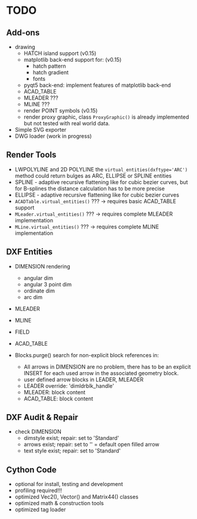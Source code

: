 TODO
====
 
Add-ons
-------

- drawing
    - HATCH island support (v0.15)
    - matplotlib back-end support for: (v0.15)
        - hatch pattern
        - hatch gradient
        - fonts
    - pyqt5 back-end: implement features of matplotlib back-end
    - ACAD_TABLE
    - MLEADER ???
    - MLINE ???
    - render POINT symbols (v0.15)
    - render proxy graphic, class `ProxyGraphic()` is already 
      implemented but not tested with real world data.
- Simple SVG exporter
- DWG loader (work in progress)         

Render Tools
------------

- LWPOLYLINE and 2D POLYLINE the `virtual_entities(dxftype='ARC')` method
  could return bulges as ARC, ELLIPSE or SPLINE entities
- SPLINE - adaptive recursive flattening like for cubic bezier curves, but for
  B-splines the distance calculation has to be more precise
- ELLIPSE - adaptive recursive flattening like for cubic bezier curves
- `ACADTable.virtual_entities()` ??? -> requires basic ACAD_TABLE support
- `MLeader.virtual_entities()` ??? -> requires complete MLEADER implementation
- `MLine.virtual_entities()` ??? -> requires complete MLINE implementation

DXF Entities
------------

- DIMENSION rendering
    - angular dim
    - angular 3 point dim
    - ordinate dim
    - arc dim
- MLEADER
- MLINE
- FIELD
- ACAD_TABLE

- Blocks.purge() search for non-explicit block references in:
    - All arrows in DIMENSION are no problem, there has to be an explicit 
      INSERT for each used arrow in the associated geometry block.
    - user defined arrow blocks in LEADER, MLEADER
    - LEADER override: 'dimldrblk_handle'
    - MLEADER: block content
    - ACAD_TABLE: block content


DXF Audit & Repair
------------------

- check DIMENSION
    - dimstyle exist; repair: set to 'Standard'
    - arrows exist; repair: set to '' = default open filled arrow
    - text style exist; repair: set to 'Standard'

Cython Code
-----------

- optional for install, testing and development
- profiling required!!!
- optimized Vec2(), Vector() and Matrix44() classes
- optimized math & construction tools
- optimized tag loader
